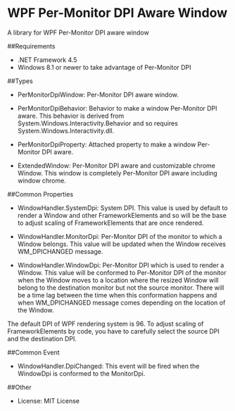 ﻿WPF Per-Monitor DPI Aware Window
================================

A library for WPF Per-Monitor DPI aware window

##Requirements

 * .NET Framework 4.5
 * Windows 8.1 or newer to take advantage of Per-Monitor DPI

##Types

 - PerMonitorDpiWindow: Per-Monitor DPI aware window.

 - PerMonitorDpiBehavior: Behavior to make a window Per-Monitor DPI aware. This behavior is derived from System.Windows.Interactivity.Behavior and so requires System.Windows.Interactivity.dll.

 - PerMonitorDpiProperty: Attached property to make a window Per-Monitor DPI aware.

 - ExtendedWindow: Per-Monitor DPI aware and customizable chrome Window. This window is completely Per-Monitor DPI aware including window chrome.

##Common Properties

 - WindowHandler.SystemDpi: System DPI. This value is used by default to render a Window and other FrameworkElements and so will be the base to adjust scaling of FrameworkElements that are once rendered.

 - WindowHandler.MonitorDpi: Per-Monitor DPI of the monitor to which a Window belongs. This value will be updated when the Window receives WM_DPICHANGED message.

 - WindowHandler.WindowDpi: Per-Monitor DPI which is used to render a Window. This value will be conformed to Per-Monitor DPI of the monitor when the Window moves to a location where the resized Window will belong to the destination monitor but not the source monitor. There will be a time lag between the time when this conformation happens and when WM_DPICHANGED message comes depending on the location of the Window.

The default DPI of WPF rendering system is 96. To adjust scaling of FrameworkElements by code, you have to carefully select the source DPI and the destination DPI.

##Common Event

 - WindowHandler.DpiChanged: This event will be fired when the WindowDpi is conformed to the MonitorDpi.

##Other

 - License: MIT License